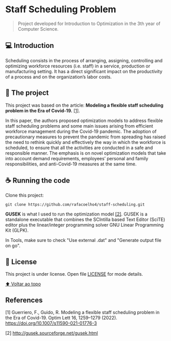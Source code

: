 # Staff Scheduling Problem

> Project developed for Introduction to Optimization in the 3th year of Computer Science.

## 💻 Introduction

Scheduling consists in the process of arranging, assigning, controlling and optimizing workforce resources (i.e. staff) in a service, production or manufacturing setting. It has a direct significant impact on the productivity of a process and on the organization’s labor costs.

## 🚀 The project

This project was based on the article: **Modeling a flexible staff scheduling problem in the Era of Covid-19.** [[1]](#1).

In this paper, the authors proposed optimization models to address flexible staff scheduling problems and some main issues arising from efficient workforce management during the Covid-19 pandemic.
The adoption of precautionary measures to prevent the pandemic from spreading has raised the need to rethink quickly and effectively the way in which the workforce is scheduled, to ensure that all the activities are conducted in a safe and responsible manner.
The emphasis is on novel optimization models that take into account demand requirements, employees’ personal and family responsibilities, and anti-Covid-19 measures at the same time.

## ☕ Running the code

Clone this project:

```
git clone https://github.com/rafacoelho4/staff-scheduling.git
```

**GUSEK** is what I used to run the optimization model [[2]](#2).
GUSEK is a standalone executable that combines the SCIntilla based Text Editor (SciTE) editor plus the linear/integer programming solver GNU Linear Programming Kit (GLPK).

In Tools, make sure to check "Use external .dat" and "Generate output file on go".

## 📝 License

This project is under license. Open file [LICENSE](LICENSE.md) for mode details.

[⬆ Voltar ao topo](#nome-do-projeto)<br>

## References

<a id="1">[1]</a>
Guerriero, F., Guido, R.
Modeling a flexible staff scheduling problem in the Era of Covid-19. Optim Lett 16, 1259–1279 (2022).
https://doi.org/10.1007/s11590-021-01776-3

<a id="2">[2]</a>
http://gusek.sourceforge.net/gusek.html
